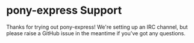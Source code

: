 # pony-express Support

Thanks for trying out pony-express! We're setting up an IRC channel, but please raise a GitHub issue in the meantime if you've got any questions.

